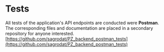 # Tests
All tests of the application's API endpoints are conducted were **Postman**. The corresponding files and documentation are placed 
in a secondary repository for anyone interested. [https://github.com/sagrodat/PZ_backend_postman_tests](https://github.com/sagrodat/PZ_backend_postman_tests)
